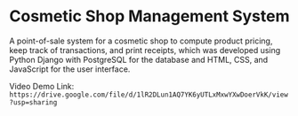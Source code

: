 
# Cosmetic Shop Management System

A point-of-sale system for a cosmetic shop to
compute product pricing, keep track of
transactions, and print receipts, which was
developed using Python Django with PostgreSQL
for the database and HTML, CSS, and JavaScript
for the user interface.

Video Demo Link: ```https://drive.google.com/file/d/1lR2DLun1AQ7YK6yUTLxMxwYXwDoerVkK/view?usp=sharing```

